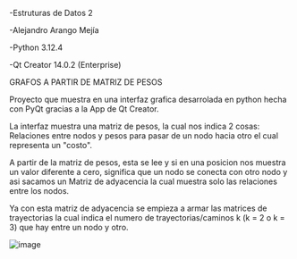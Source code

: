 -Estruturas de Datos 2

-Alejandro Arango Mejía

-Python 3.12.4

-Qt Creator 14.0.2 (Enterprise)


GRAFOS A PARTIR DE MATRIZ DE PESOS

Proyecto que muestra en una interfaz grafica desarrolada en python hecha con PyQt gracias a la App de Qt Creator.


La interfaz muestra una matriz de pesos, la cual nos indica 2 cosas: Relaciones entre nodos y pesos para pasar de un nodo hacia otro el cual representa un "costo".


A partir de la matriz de pesos, esta se lee y si en una posicion nos muestra un valor diferente a cero, significa que un nodo se conecta con otro nodo y asi sacamos un Matriz de adyacencia la cual muestra solo las relaciones entre los nodos.


Ya con esta matriz de adyacencia se empieza a armar las matrices de trayectorias la cual indica el numero de trayectorias/caminos k (k = 2 o k = 3) que hay entre un nodo y otro.


![image](https://github.com/user-attachments/assets/dcca7c19-a916-4120-aa10-f285593a2c0a)

